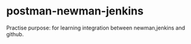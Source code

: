 # postman-newman-jenkins
Practise purpose: for learning integration between newman,jenkins and github.
